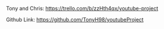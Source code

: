 Tony and Chris: https://trello.com/b/zzHth4qx/youtube-project

Github Link: https://github.com/TonyH98/youtubeProject